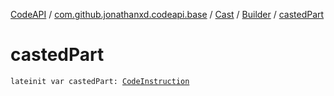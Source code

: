 [CodeAPI](../../../index.md) / [com.github.jonathanxd.codeapi.base](../../index.md) / [Cast](../index.md) / [Builder](index.md) / [castedPart](.)

# castedPart

`lateinit var castedPart: `[`CodeInstruction`](../../../com.github.jonathanxd.codeapi/-code-instruction.md)